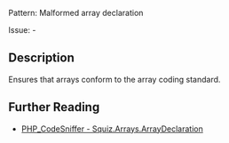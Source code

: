 Pattern: Malformed array declaration

Issue: -

## Description

Ensures that arrays conform to the array coding standard.

## Further Reading

* [PHP_CodeSniffer - Squiz.Arrays.ArrayDeclaration](https://github.com/PHPCSStandards/PHP_CodeSniffer/blob/master/src/Standards/Squiz/Sniffs/Arrays/ArrayDeclarationSniff.php)